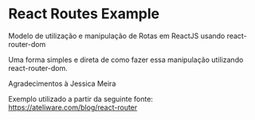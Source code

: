 # React Routes Example
Modelo de utilização e manipulação de Rotas em ReactJS usando react-router-dom

Uma forma simples e direta de como fazer essa manipulação utilizando react-router-dom.

Agradecimentos à Jessica Meira

Exemplo utilizado a partir da seguinte fonte: https://ateliware.com/blog/react-router
